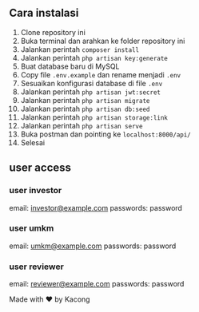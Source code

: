 ## Cara instalasi
1. Clone repository ini
2. Buka terminal dan arahkan ke folder repository ini
3. Jalankan perintah `composer install`
4. Jalankan perintah `php artisan key:generate`
5. Buat database baru di MySQL
6. Copy file `.env.example` dan rename menjadi `.env`
7. Sesuaikan konfigurasi database di file `.env`
8. Jalankan perintah `php artisan jwt:secret`
9. Jalankan perintah `php artisan migrate`
10. Jalankan perintah `php artisan db:seed`
11. Jalankan perintah `php artisan storage:link` 
12. Jalankan perintah `php artisan serve`
13. Buka postman dan pointing ke `localhost:8000/api/`
14. Selesai

## user access
### user investor
email: investor@example.com
passwords: password

### user umkm
email: umkm@example.com
passwords: password

### user reviewer
email: reviewer@example.com
passwords: password

Made with ❤ by Kacong
